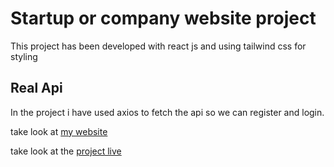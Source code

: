 # Startup or company website project

This project has been developed with react js and using tailwind css for styling

## Real Api

In the project i have used axios to fetch the api so we can register and login.

take look at [my website](https://www.mobinhaghverdi.ir)

take look at the [project live](https://www.pro-company.mobinhaghverdi.ir)
